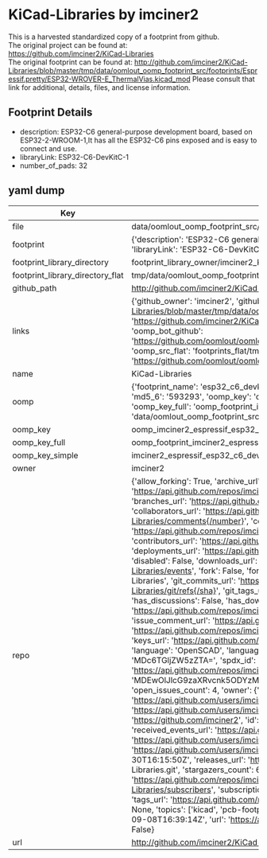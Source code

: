 # KiCad-Libraries by imciner2  
This is a harvested standardized copy of a footprint from github.  
The original project can be found at:  
https://github.com/imciner2/KiCad-Libraries  
The original footprint can be found at:
http://github.com/imciner2/KiCad-Libraries/blob/master/tmp/data/oomlout_oomp_footprint_src/footprints/Espressif.pretty/ESP32-WROVER-E_ThermalVias.kicad_mod
Please consult that link for additional, details, files, and license information.  
## Footprint Details
* description: ESP32-C6 general-purpose development board, based on ESP32-2-WROOM-1,It has all the ESP32-C6 pins exposed and is easy to connect and use.  
* libraryLink: ESP32-C6-DevKitC-1  
* number_of_pads: 32  
## yaml dump  
| Key | Value |  
| --- | --- |  
| file | data/oomlout_oomp_footprint_src/KiCad-Libraries/footprints/Espressif.pretty/ESP32-C6-DevKitC-1.kicad_mod |  
| footprint | {'description': 'ESP32-C6 general-purpose development board, based on ESP32-2-WROOM-1,It has all the ESP32-C6 pins exposed and is easy to connect and use.', 'libraryLink': 'ESP32-C6-DevKitC-1', 'number_of_pads': 32} |  
| footprint_library_directory | footprint_library_owner/imciner2_KiCad-Libraries |  
| footprint_library_directory_flat | tmp/data/oomlout_oomp_footprint_src/footprints_flat/imciner2_espressif_esp32_c6_devkitc_1/working |  
| github_path | http://github.com/imciner2/KiCad-Libraries/blob/master/tmp/data/oomlout_oomp_footprint_src/footprints/Espressif.pretty/ESP32-C6-DevKitC-1.kicad_mod |  
| links | {'github_owner': 'imciner2', 'github_repo_name': 'KiCad-Libraries', 'github_src': 'http://github.com/imciner2/KiCad-Libraries/blob/master/tmp/data/oomlout_oomp_footprint_src/footprints/Espressif.pretty/ESP32-WROVER-E_ThermalVias.kicad_mod', 'github_src_repo': 'https://github.com/imciner2/KiCad-Libraries', 'oomp_bot': 'tmp/data/oomlout_oomp_footprint_src/footprints/imciner2_espressif_esp32_c6_devkitc_1/working', 'oomp_bot_github': 'https://github.com/oomlout/oomlout_oomp_footprint_bot/tree/main/tmp/data/oomlout_oomp_footprint_src/footprints/imciner2_espressif_esp32_c6_devkitc_1/working', 'oomp_src_flat': 'footprints_flat/tmp/data/oomlout_oomp_footprint_src/footprints_flat/imciner2_espressif_esp32_c6_devkitc_1/working', 'oomp_src_flat_github': 'https://github.com/oomlout/oomlout_oomp_footprint_src/tree/main/tmp/data/oomlout_oomp_footprint_src/footprints_flat/imciner2_espressif_esp32_c6_devkitc_1/working'} |  
| name | KiCad-Libraries |  
| oomp | {'footprint_name': 'esp32_c6_devkitc_1', 'library_name': 'espressif', 'md5': '593293f9234d52cedeae3180de7d60d6', 'md5_10': '593293f923', 'md5_5': '59329', 'md5_6': '593293', 'oomp_key': 'oomp_imciner2_espressif_esp32_c6_devkitc_1', 'oomp_key_extra': 'oomp_footprint_imciner2_espressif_esp32_c6_devkitc_1', 'oomp_key_full': 'oomp_footprint_imciner2_espressif_esp32_c6_devkitc_1_593293', 'oomp_key_simple': 'imciner2_espressif_esp32_c6_devkitc_1', 'original_filename': 'data/oomlout_oomp_footprint_src/KiCad-Libraries/footprints/Espressif.pretty/ESP32-C6-DevKitC-1.kicad_mod', 'owner_name': 'imciner2'} |  
| oomp_key | oomp_imciner2_espressif_esp32_c6_devkitc_1 |  
| oomp_key_full | oomp_footprint_imciner2_espressif_esp32_c6_devkitc_1 |  
| oomp_key_simple | imciner2_espressif_esp32_c6_devkitc_1 |  
| owner | imciner2 |  
| repo | {'allow_forking': True, 'archive_url': 'https://api.github.com/repos/imciner2/KiCad-Libraries/{archive_format}{/ref}', 'archived': False, 'assignees_url': 'https://api.github.com/repos/imciner2/KiCad-Libraries/assignees{/user}', 'blobs_url': 'https://api.github.com/repos/imciner2/KiCad-Libraries/git/blobs{/sha}', 'branches_url': 'https://api.github.com/repos/imciner2/KiCad-Libraries/branches{/branch}', 'clone_url': 'https://github.com/imciner2/KiCad-Libraries.git', 'collaborators_url': 'https://api.github.com/repos/imciner2/KiCad-Libraries/collaborators{/collaborator}', 'comments_url': 'https://api.github.com/repos/imciner2/KiCad-Libraries/comments{/number}', 'commits_url': 'https://api.github.com/repos/imciner2/KiCad-Libraries/commits{/sha}', 'compare_url': 'https://api.github.com/repos/imciner2/KiCad-Libraries/compare/{base}...{head}', 'contents_url': 'https://api.github.com/repos/imciner2/KiCad-Libraries/contents/{+path}', 'contributors_url': 'https://api.github.com/repos/imciner2/KiCad-Libraries/contributors', 'created_at': '2013-05-05T02:41:05Z', 'default_branch': 'master', 'deployments_url': 'https://api.github.com/repos/imciner2/KiCad-Libraries/deployments', 'description': 'KiCad schematic symbols and footprints for various projects.', 'disabled': False, 'downloads_url': 'https://api.github.com/repos/imciner2/KiCad-Libraries/downloads', 'events_url': 'https://api.github.com/repos/imciner2/KiCad-Libraries/events', 'fork': False, 'forks': 21, 'forks_count': 21, 'forks_url': 'https://api.github.com/repos/imciner2/KiCad-Libraries/forks', 'full_name': 'imciner2/KiCad-Libraries', 'git_commits_url': 'https://api.github.com/repos/imciner2/KiCad-Libraries/git/commits{/sha}', 'git_refs_url': 'https://api.github.com/repos/imciner2/KiCad-Libraries/git/refs{/sha}', 'git_tags_url': 'https://api.github.com/repos/imciner2/KiCad-Libraries/git/tags{/sha}', 'git_url': 'git://github.com/imciner2/KiCad-Libraries.git', 'has_discussions': False, 'has_downloads': True, 'has_issues': True, 'has_pages': False, 'has_projects': True, 'has_wiki': True, 'homepage': None, 'hooks_url': 'https://api.github.com/repos/imciner2/KiCad-Libraries/hooks', 'html_url': 'https://github.com/imciner2/KiCad-Libraries', 'id': 9863258, 'is_template': False, 'issue_comment_url': 'https://api.github.com/repos/imciner2/KiCad-Libraries/issues/comments{/number}', 'issue_events_url': 'https://api.github.com/repos/imciner2/KiCad-Libraries/issues/events{/number}', 'issues_url': 'https://api.github.com/repos/imciner2/KiCad-Libraries/issues{/number}', 'keys_url': 'https://api.github.com/repos/imciner2/KiCad-Libraries/keys{/key_id}', 'labels_url': 'https://api.github.com/repos/imciner2/KiCad-Libraries/labels{/name}', 'language': 'OpenSCAD', 'languages_url': 'https://api.github.com/repos/imciner2/KiCad-Libraries/languages', 'license': {'key': 'other', 'name': 'Other', 'node_id': 'MDc6TGljZW5zZTA=', 'spdx_id': 'NOASSERTION', 'url': None}, 'merges_url': 'https://api.github.com/repos/imciner2/KiCad-Libraries/merges', 'milestones_url': 'https://api.github.com/repos/imciner2/KiCad-Libraries/milestones{/number}', 'mirror_url': None, 'name': 'KiCad-Libraries', 'network_count': 21, 'node_id': 'MDEwOlJlcG9zaXRvcnk5ODYzMjU4', 'notifications_url': 'https://api.github.com/repos/imciner2/KiCad-Libraries/notifications{?since,all,participating}', 'open_issues': 4, 'open_issues_count': 4, 'owner': {'avatar_url': 'https://avatars.githubusercontent.com/u/2262453?v=4', 'events_url': 'https://api.github.com/users/imciner2/events{/privacy}', 'followers_url': 'https://api.github.com/users/imciner2/followers', 'following_url': 'https://api.github.com/users/imciner2/following{/other_user}', 'gists_url': 'https://api.github.com/users/imciner2/gists{/gist_id}', 'gravatar_id': '', 'html_url': 'https://github.com/imciner2', 'id': 2262453, 'login': 'imciner2', 'node_id': 'MDQ6VXNlcjIyNjI0NTM=', 'organizations_url': 'https://api.github.com/users/imciner2/orgs', 'received_events_url': 'https://api.github.com/users/imciner2/received_events', 'repos_url': 'https://api.github.com/users/imciner2/repos', 'site_admin': False, 'starred_url': 'https://api.github.com/users/imciner2/starred{/owner}{/repo}', 'subscriptions_url': 'https://api.github.com/users/imciner2/subscriptions', 'type': 'User', 'url': 'https://api.github.com/users/imciner2'}, 'private': False, 'pulls_url': 'https://api.github.com/repos/imciner2/KiCad-Libraries/pulls{/number}', 'pushed_at': '2018-10-30T16:15:50Z', 'releases_url': 'https://api.github.com/repos/imciner2/KiCad-Libraries/releases{/id}', 'size': 23958, 'ssh_url': 'git@github.com:imciner2/KiCad-Libraries.git', 'stargazers_count': 60, 'stargazers_url': 'https://api.github.com/repos/imciner2/KiCad-Libraries/stargazers', 'statuses_url': 'https://api.github.com/repos/imciner2/KiCad-Libraries/statuses/{sha}', 'subscribers_count': 13, 'subscribers_url': 'https://api.github.com/repos/imciner2/KiCad-Libraries/subscribers', 'subscription_url': 'https://api.github.com/repos/imciner2/KiCad-Libraries/subscription', 'svn_url': 'https://github.com/imciner2/KiCad-Libraries', 'tags_url': 'https://api.github.com/repos/imciner2/KiCad-Libraries/tags', 'teams_url': 'https://api.github.com/repos/imciner2/KiCad-Libraries/teams', 'temp_clone_token': None, 'topics': ['kicad', 'pcb-footprints', 'schematic-symbols'], 'trees_url': 'https://api.github.com/repos/imciner2/KiCad-Libraries/git/trees{/sha}', 'updated_at': '2023-09-08T16:39:14Z', 'url': 'https://api.github.com/repos/imciner2/KiCad-Libraries', 'visibility': 'public', 'watchers': 60, 'watchers_count': 60, 'web_commit_signoff_required': False} |  
| url | http://github.com/imciner2/KiCad-Libraries |  

